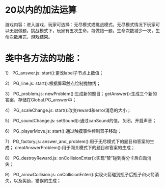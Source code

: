 # 20以内的加法运算
游戏内容：进入游戏，玩家可选择：无尽模式或挑战模式。无尽模式情况下玩家可以无限做题，挑战模式下，玩家有五次生命，每做错一题，生命次数减少一次，生命次数用完，游戏结束。

# 类中各方法的功能：
1） PG_answer.js:   start():更改label子节点上数值；

2） PG_line.js:     start():根据屏幕触点绘制抛物线；

3） PG_problem.js:  newProblem():生成新的题目；getAnswer():生成三个新的答案，存储在Global.PG_answer中；

4） PG_scaleChange.js:  start():改变reward和error消息的大小；

5） PG_soundChange.js:  setSound():通过canSound的值，关闭，开启声音；

6） PG_playerMove.js:   start():通过触摸事件控制篮子移动；

7） PG_factory.js:    answer_and_problem():用于无尽模式下的题目和答案的生成； creatAnswerProblem():用于闯关模式下的题目和答案的生成；

8） PG_destroyReward.js: onCollisionEnter():实现“赞”碰到得分卡后自动消失；

9） PG_arrowCollision.js: onCollisionEnter():实现火箭碰到瓶子后瓶子和火箭消失，以及奖励，错误的生成；

